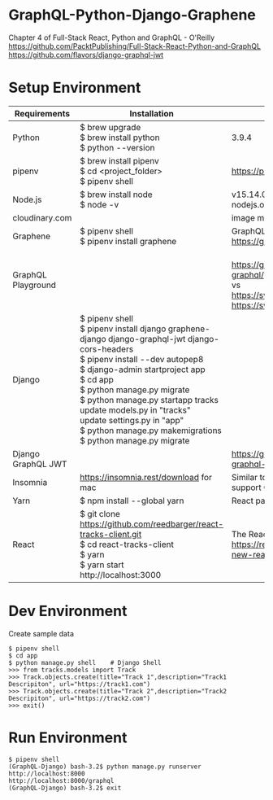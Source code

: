 # GraphQL-Python-Django-Graphene

Chapter 4 of Full-Stack React, Python and GraphQL - O'Reilly  
https://github.com/PacktPublishing/Full-Stack-React-Python-and-GraphQL
https://github.com/flavors/django-graphql-jwt

# Setup Environment
| Requirements | Installation | Notes |
| ------------ | ------------ | ----- |
| Python | $ brew upgrade <br/> $ brew install python <br/> $ python --version | 3.9.4 |  
| pipenv | $ brew install pipenv <br /> $ cd \<project_folder\> <br/> $ pipenv shell | https://pipenv.pypa.io/en/latest/ |
| Node.js | $ brew install node <br /> $ node -v | v15.14.0 <br/> nodejs.org |
| cloudinary.com | | image management SaaS service |
| Graphene | $ pipenv shell <br/> $ pipenv install graphene | GraphQL in Python <br/>https://graphene-python.org/
| GraphQL Playground | | <br/> https://graphql.org/swapi-graphql/? <br/> vs <br/> https://swapi.dev/ <br/> https://swapi.dev/api/films |
| Django | $ pipenv shell <br/> $ pipenv install django graphene-django django-graphql-jwt django-cors-headers <br/> $ pipenv install --dev autopep8 <br/> $ django-admin startproject app <br/> $ cd app  <br/> $ python manage.py migrate <br/> $ python manage.py startapp tracks <br/> update models.py in "tracks" <br/> update settings.py in "app" <br/>$ python manage.py makemigrations <br/> $ python manage.py migrate |
| Django GraphQL JWT | | https://github.com/flavors/django-graphql-jwt |
| Insomnia | https://insomnia.rest/download for mac | Similar to postman, but also support GraphQL| 
| Yarn | $ npm install --global yarn | React package management | 
| React | $ git clone https://github.com/reedbarger/react-tracks-client.git <br/> $ cd react-tracks-client <br/> $ yarn <br/> $ yarn start <br/> http://localhost:3000 | The React App is generated by https://reactjs.org/docs/create-a-new-react-app.html |

# Dev Environment
Create sample data
```
$ pipenv shell
$ cd app
$ python manage.py shell    # Django Shell
>>> from tracks.models import Track
>>> Track.objects.create(title="Track 1",description="Track1 Descripiton", url="https://track1.com")
>>> Track.objects.create(title="Track 2",description="Track2 Descripiton", url="https://track2.com")
>>> exit()
```

# Run Environment
```
$ pipenv shell
(GraphQL-Django) bash-3.2$ python manage.py runserver
http://localhost:8000
http://localhost:8000/graphql
(GraphQL-Django) bash-3.2$ exit
```